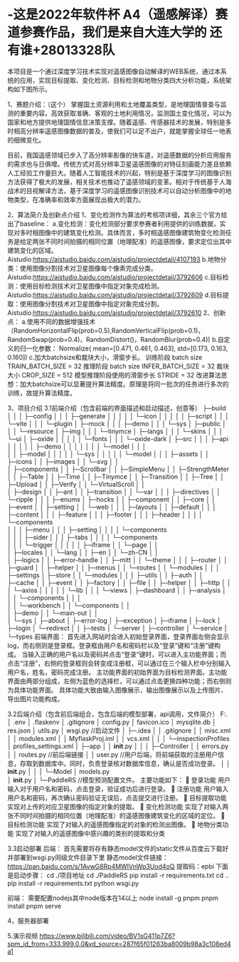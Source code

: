 # -这是2022年软件杯 A4（遥感解译）赛道参赛作品，我们是来自大连大学的 还有谁+28013328队
本项目是一个通过深度学习技术实现对遥感图像自动解译的WEB系统，通过本系统的应用，实现目标提取、变化检测、目标检测和地物分类四大分析功能，系统架构如下图所示。

1、赛题介绍：（这个）
掌握国土资源利用和土地覆盖类型，是地理国情普查与监测的重要内容。高效获取准确、客观的土地利用情况，监测国土变化情况，可以为国家和地方提供地理国情信息决策支撑。随着遥感、传感器技术的发展，特别是多时相高分辨率遥感图像数据的普及，使我们可以足不出户，就能掌握全球任一地表的细微变化。

目前，我国遥感领域已步入了高分辨率影像的快车道，对遥感数据的分析应用服务的需求也与日俱增。传统方式对高分辨率卫星遥感图像的对特征刻画能力差且依赖人工经验工作量巨大。随着人工智能技术的兴起，特别是基于深度学习的图像识别方法获得了极大的发展，相关技术也推动了遥感领域的变革。相对于传统基于人海战术的目视解译方法，基于深度学习的遥感图像识别技术可以自动分析图像中的地物类型，在准确率和效率方面展现出极大的潜力。

2、算法简介及创新点介绍
  1、变化检测作为算法的考核项详细，其余三个官方给出了baseline：
  a.变化检测：变化检测部分要求参赛者利用提供的训练数据，实现对多时相图像中的建筑变化检测。具体而言，多时相遥感图像建筑物变化检测任务是给定两张不同时间拍摄的相同位置（地理配准）的遥感图像，要求定位出其中建筑变化的区域。Aistudio:https://aistudio.baidu.com/aistudio/projectdetail/4107193
  b.地物分类：使用图像分割技术对卫星图像每个像素完成分类。  Aistudio:https://aistudio.baidu.com/aistudio/projectdetail/3792606
  c.目标检测：使用目标检测技术对卫星图像中指定对象完成检测。Aistudio:https://aistudio.baidu.com/aistudio/projectdetail/3792609
  d.目标提取：使用图像分割技术对卫星图像中指定对象完成分割。Aistudio:https://aistudio.baidu.com/aistudio/projectdetail/3792610
  2、创新点：
  a.使用不同的数据增强技术（RandomHorizontalFlip(prob=0.5),RandomVerticalFlip(prob=0.1)，RandomSwap(prob=0.4)，RandomDistort()，RandomBlur(prob=0.4))
  b.自定义的归一化参数：
  Normalize(
    mean=[0.471, 0.461, 0.463],
    std=[0.173, 0.163, 0.160])
  c.加大batchsize和裁块大小，滑窗步长。
  训练阶段 batch size
  TRAIN_BATCH_SIZE = 32
  推理阶段 batch size
  INFER_BATCH_SIZE = 32
  裁块大小
  CROP_SIZE = 512
  模型推理阶段使用的滑窗步长
  STRIDE = 32
  改进算法思想：加大batchsize可以显著提升算法精度。原理是将同一批次的任务进行多次的训练，故提升算法精度。

3、项目介绍
3.1前端介绍（包含前端的界面描述和启动描述，创意等）
├─build
│  │
│  ├─config
│  │
│  ├─generate
│  │  │
│  │  └─icon
│  │
│  │
│  ├─script
│  │
│  └─vite
│     │
│     └─plugin
│
├─mock
│  │
│  ├─demo
│  │
│  └─sys
│
├─public
│   │
│   └─resource
│         ├─img
│         │
│         └─tinymce
│              ├─langs
│              │
│              └─skins
│                  │
│                  └─ui
│                     ├─oxide
│                     │   │
│                     │   └─fonts
│                     │
│                     └─oxide-dark
│
├─src
│  │
│  ├─api
│  │  │
│  │  ├─demo
│  │  │   │
│  │  │   └─model
│  │  │       
│  │  ├─model
│  │  │
│  │  └─sys
│  │     │
│  │     └─model
│  │
│  ├─assets
│  │    ├─icons
│  │    ├─images
│  │    └─svg
│  │      
│  ├─components
│  │      ├─Scrollbar
│  │      ├─SimpleMenu
│  │      ├─StrengthMeter
│  │      ├─Table
│  │      ├─Time
│  │      ├─Tinymce
│  │      ├─Transition
│  │      ├─Tree
│  │      ├─Upload
│  │      ├─Verify
│  │      └─VirtualScroll
│  │      
│  ├─design
│  │    ├─ant
│  │    ├─transition
│  │    └─var
│  │
│  ├─directives
│  │      └─ripple
│  │
│  ├─enums
│  ├─hocks
│  │   ├─component
│  │   ├─core
│  │   ├─event
│  │   ├─setting
│  │   └─web
│  │
│  ├─layouts
│  │    ├─default
│  │    │     ├─content
│  │    │     ├─feature
│  │    │     ├─footer
│  │    │     ├─header
│  │    │     │   └─components    
│  │    │     ├─menu
│  │    │     ├─setting
│  │    │     │   └─components   
│  │    │     ├─sider
│  │    │     ├─tabs
│  │    │     │   └─components   
│  │    │     └─trigger
│  │    │
│  │    ├─iframe
│  │    └─page
│  │      
│  ├─locales
│  │    └─lang
│  │        ├─en
│  │        └─zh-CN
│  │  
│  ├─logics
│  │    ├─error-handle
│  │    ├─mitt
│  │    └─theme
│  │
│  ├─router
│  │    ├─guard
│  │    ├─helper
│  │    ├─menus
│  │    └─routes
│  │        └─modules
│  │
│  ├─settings
│  ├─store
│  │   └─modules
│  │
│  ├─utils
│  │   ├─auth
│  │   ├─cache
│  │   ├─event
│  │   ├─factory
│  │   ├─file
│  │   ├─helper
│  │   ├─http
│  │   │  └─axios
│  │   │
│  │   └─lib
│  │
│  └─views
│       ├─dashboard
│       │     ├─analysis
│       │     │     └─components
│       │     │         
│       │     └─workbench
│       │           └─components
│       │       
│       ├─demo
│       │   └─main-out
│       │  
│       └─sys
│          ├─about
│          ├─error-log
│          ├─exception
│          ├─iframe
│          ├─lock
│          ├─login
│          └─redirect
│
│
├─tests
│   └─server
│       ├─controller
│       └─service
│  
└─types
前端界面：
首先进入网站时会进入初始登录界面，登录界面左侧会显示log，而右侧则是登录框。登录框由用户名和密码栏以及“登录”键和“注册”键构成。
当输入正确的用户名以及密码并点击“登录”键时，可以进入主功能界面；而点击“注册”，右侧的登录框则会转变成注册框，可以通过在三个输入栏中分别输入用户名，姓名，密码完成注册。
主功能界面的初始界面为目标检测界面。主功能界面由两部分组成，左侧为蓝色的选择栏，可以通过点击更换四种功能；而右侧则为具体功能界面。
具体功能大致由输入图像展示，输出图像展示以及上传图片、导出图片功能构成。

3.2后端介绍（包含前后端组合，包含后端的模型部署，api调用，文件简介）
F:.
│  .env
│  .flaskenv
│  .gitignore
│  config.py
│  favicon.ico
│  mysqlite.db
│  res.json
│  utils.py
│  wsgi.py        //启动文件
│
├─.idea
│  │  .gitignore
│  │  misc.xml
│  │  modules.xml
│  │  MyflaskProj.iml
│  │  vcs.xml
│  │
│  └─inspectionProfiles
│          profiles_settings.xml
│
├─app
│  │  __init__.py
│  │
│  ├─Controller
│  │      errors.py    
│  │      routes.py    //前后端链接
│  │      user.py      //用户后端，将前端获取的注册用户信息，存取到数据库中。同时，负责登录核对数据库信息，确认是否成功登录。
│  │      __init__.py
│  │
│  └─Model
│          models.py    
│          __init__.py
│
└─PaddleRS             //模型预测配置文件。
主要功能如下：
	登录功能
用户输入对于用户名和密码，点击登录，验证成功后进行登录。
	注册功能
用户输入用户名和密码，再次确认密码验证无误后，点击提交进行注册。
	目标提取功能
实现对上传的对应卫星图像的指定对象的提取。
	变化检测功能
实现了对输入两张不同时间拍摄的相同位置（地理配准）的遥感图像建筑变化的区域的定位。
	目标检测功能
实现了对输入的遥感图像指定的对象的检测出图像。
	地物分类功能
实现了对输入的遥感图像中感兴趣的类别的提取和分类

3.3启动部署
后端：
首先需要将存有静态model文件的static文件从百度云下载好并部署到wsgi.py同级文件目录下里
静态model文件链接：https://pan.baidu.com/s/1AvwG8Rp4MWlVnWp3Uod4oQ 
提取码：epbi 
下面是启动步骤：
cd ./项目地址
cd ./PaddleRS
pip install -r requirements.txt
cd ..
pip install -r requirements.txt
python wsgi.py

前端：
需要配置nodejs其中node版本在14以上
node install -g pnpm
pnpm install 
pnpm serve

4，服务器部署

5.演示视频
https://www.bilibili.com/video/BV1sG411p7Z6?spm_id_from=333.999.0.0&vd_source=287f65f01263ba8009b98a3c108ed4a1
